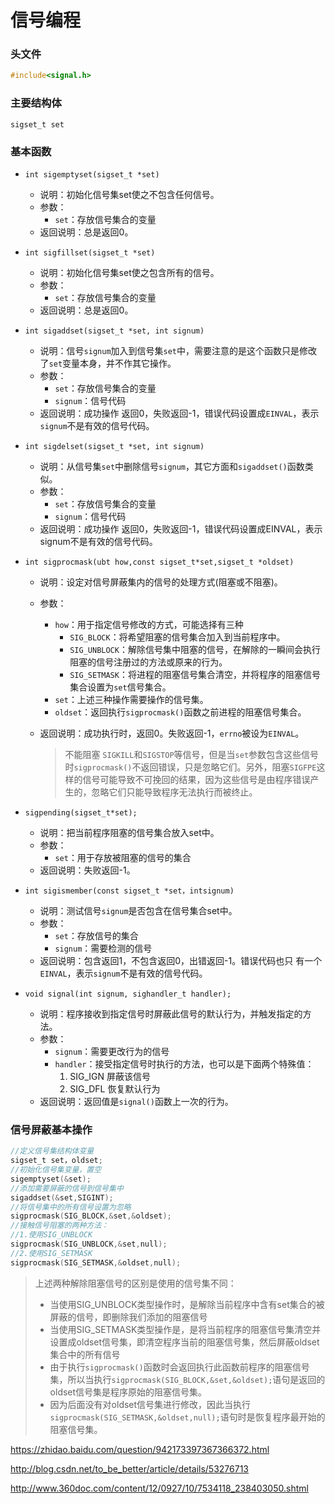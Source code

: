 # 信号编程

### 头文件

```c
#include<signal.h>
```

### 主要结构体

`sigset_t set`

### 基本函数

- `int sigemptyset(sigset_t *set)`

  - 说明：初始化信号集set使之不包含任何信号。
  - 参数：
    - `set`：存放信号集合的变量
  - 返回说明：总是返回0。

- `int sigfillset(sigset_t *set)`

  - 说明：初始化信号集set使之包含所有的信号。
  - 参数：
    - `set`：存放信号集合的变量
  - 返回说明：总是返回0。

- `int sigaddset(sigset_t *set, int signum)`

  - 说明：信号`signum`加入到信号集`set`中，需要注意的是这个函数只是修改了`set`变量本身，并不作其它操作。
  - 参数：
    - `set`：存放信号集合的变量
    - `signum`：信号代码
  - 返回说明：成功操作 返回0，失败返回-1，错误代码设置成`EINVAL`，表示`signum`不是有效的信号代码。

- `int sigdelset(sigset_t *set, int signum)`

  - 说明：从信号集`set`中删除信号`signum`，其它方面和`sigaddset()`函数类似。
  - 参数：
    - `set`：存放信号集合的变量
    - `signum`：信号代码
  - 返回说明：成功操作 返回0，失败返回-1，错误代码设置成EINVAL，表示signum不是有效的信号代码。

- `int sigprocmask(ubt how,const sigset_t*set,sigset_t *oldset)`
  - 说明：设定对信号屏蔽集内的信号的处理方式(阻塞或不阻塞)。

  - 参数：
    - `how`：用于指定信号修改的方式，可能选择有三种
      - `SIG_BLOCK`：将希望阻塞的信号集合加入到当前程序中。
      - `SIG_UNBLOCK`：解除信号集中阻塞的信号，在解除的一瞬间会执行阻塞的信号注册过的方法或原来的行为。
      - `SIG_SETMASK`：将进程的阻塞信号集合清空，并将程序的阻塞信号集合设置为`set`信号集合。
    - `set`：上述三种操作需要操作的信号集。
    - `oldset`：返回执行`sigprocmask()`函数之前进程的阻塞信号集合。

  - 返回说明：成功执行时，返回0。失败返回-1，`errno`被设为`EINVAL`。

    > 不能阻塞 `SIGKILL`和`SIGSTOP`等信号，但是当`set`参数包含这些信号时`sigprocmask()`不返回错误，只是忽略它们。另外，阻塞`SIGFPE`这样的信号可能导致不可挽回的结果，因为这些信号是由程序错误产生的，忽略它们只能导致程序无法执行而被终止。

- `sigpending(sigset_t*set);`
  - 说明：把当前程序阻塞的信号集合放入set中。
  - 参数：
    - `set`：用于存放被阻塞的信号的集合
  - 返回说明：失败返回-1。

- `int sigismember(const sigset_t *set，intsignum)`
  - 说明：测试信号`signum`是否包含在信号集合set中。
  - 参数：
    - `set`：存放信号的集合
    - `signum`：需要检测的信号
  - 返回说明：包含返回1，不包含返回0，出错返回-1。错误代码也只 有一个`EINVAL`，表示`signum`不是有效的信号代码。

- `void signal(int signum, sighandler_t handler);`

  - 说明：程序接收到指定信号时屏蔽此信号的默认行为，并触发指定的方法。
  - 参数：
    - `signum`：需要更改行为的信号
    - `handler`：接受指定信号时执行的方法，也可以是下面两个特殊值：
      1. SIG_IGN 屏蔽该信号 
      2. SIG_DFL 恢复默认行为
  - 返回说明：返回值是`signal()`函数上一次的行为。

### 信号屏蔽基本操作

```c
//定义信号集结构体变量
sigset_t set，oldset;
//初始化信号集变量，置空
sigemptyset(&set);
//添加需要屏蔽的信号到信号集中
sigaddset(&set,SIGINT);
//将信号集中的所有信号设置为忽略
sigprocmask(SIG_BLOCK,&set,&oldset);
//接触信号阻塞的两种方法：
//1.使用SIG_UNBLOCK
sigprocmask(SIG_UNBLOCK,&set,null);
//2.使用SIG_SETMASK
sigprocmask(SIG_SETMASK,&oldset,null);
```


> 上述两种解除阻塞信号的区别是使用的信号集不同：
>
> - 当使用SIG_UNBLOCK类型操作时，是解除当前程序中含有set集合的被屏蔽的信号，即删除我们添加的阻塞信号
> - 当使用SIG_SETMASK类型操作是，是将当前程序的阻塞信号集清空并设置成oldset信号集，即清空程序当前的阻塞信号集，然后屏蔽oldset集合中的所有信号
> - 由于执行`sigprocmask()`函数时会返回执行此函数前程序的阻塞信号集，所以当执行`sigprocmask(SIG_BLOCK,&set,&oldset);`语句是返回的oldset信号集是程序原始的阻塞信号集。
> - 因为后面没有对oldset信号集进行修改，因此当执行`sigprocmask(SIG_SETMASK,&oldset,null);`语句时是恢复程序最开始的阻塞信号集。

https://zhidao.baidu.com/question/942173397367366372.html

http://blog.csdn.net/to_be_better/article/details/53276713

http://www.360doc.com/content/12/0927/10/7534118_238403050.shtml